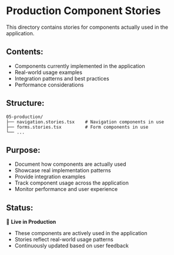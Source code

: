 # Production Component Stories

This directory contains stories for components actually used in the application.

## Contents:
- Components currently implemented in the application
- Real-world usage examples
- Integration patterns and best practices
- Performance considerations

## Structure:
```
05-production/
├── navigation.stories.tsx    # Navigation components in use
├── forms.stories.tsx         # Form components in use
└── ...
```

## Purpose:
- Document how components are actually used
- Showcase real implementation patterns
- Provide integration examples
- Track component usage across the application
- Monitor performance and user experience

## Status:
🚀 **Live in Production**
- These components are actively used in the application
- Stories reflect real-world usage patterns
- Continuously updated based on user feedback 